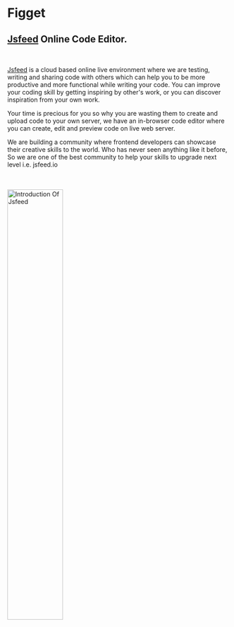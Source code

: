 # Figget
<h2 class="pdref heading4_content"><b> <a  href="https://www.jsfeed.io" >Jsfeed</a> Online Code Editor.</b></h2>

<p class="pdref paragraph_content" ><b><br></b></p>

<p>
 <a  href="https://www.jsfeed.io" rel="dofollow">Jsfeed</a> 
 is a cloud based online live environment where we are testing, writing 
and sharing code with others which can help you to be more productive and more functional while writing your code. You can improve your coding skill by getting inspiring by other's work, or you can discover inspiration from your own work. <br></p>

<p  >Your time is precious for you so why you are wasting 
them to create and upload code to your own server, we have an in-browser
 code editor where you can create, edit and preview code on live web 
server.</p>

<p >
We are building a community where frontend developers can showcase their creative skills to the world. Who has never seen anything like it before, So we are one of the best community to help your skills to upgrade next level i.e. jsfeed.io
</p></br></br>

<img width="50%" alt="Introduction Of Jsfeed" src="https://jsfeed.io/public/images/blogs/wbOzTHlFoNhBpZPsdkV63.JPG">
